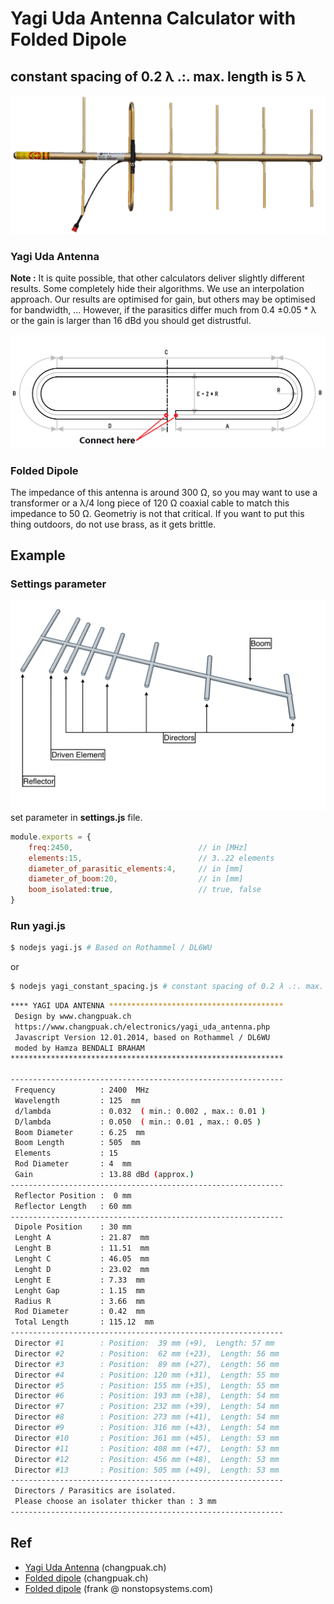 # Yagi Uda Antenna Calculator with Folded Dipole
## constant spacing of 0.2 λ .:. max. length is 5 λ

![yagi antenna](res/yagi.png)

### Yagi Uda Antenna
**Note :** It is quite possible, that other calculators deliver slightly different results. Some completely hide their algorithms. We use an interpolation approach. Our results are optimised for gain, but others may be optimised for bandwidth, ... However, if the parasitics differ much from 0.4 ±0.05 * λ or the gain is larger than 16 dBd you should get distrustful.

![Folded Dipole](res/dipole_folded.png)

### Folded Dipole
The impedance of this antenna is around 300 Ω, so you may want to use a transformer or a λ/4 long piece of 120 Ω coaxial cable to match this impedance to 50 Ω. Geometriy is not that critical. If you want to put this thing outdoors, do not use brass, as it gets brittle.

## Example
### Settings parameter

![yagi uda diagram](res/yagi-uda-diagram.png)
set parameter in **settings.js** file.
```js
module.exports = {
    freq:2450,                            // in [MHz]
    elements:15,                          // 3..22 elements
    diameter_of_parasitic_elements:4,     // in [mm]
    diameter_of_boom:20,                  // in [mm]
    boom_isolated:true,                   // true, false
}
```

### Run yagi.js
```bash
$ nodejs yagi.js # Based on Rothammel / DL6WU
```
or
```bash
$ nodejs yagi_constant_spacing.js # constant spacing of 0.2 λ .:. max. length is 5 λ
```

```bash
**** YAGI UDA ANTENNA ***************************************
 Design by www.changpuak.ch
 https://www.changpuak.ch/electronics/yagi_uda_antenna.php
 Javascript Version 12.01.2014, based on Rothammel / DL6WU
 moded by Hamza BENDALI BRAHAM
*************************************************************

-------------------------------------------------------------
 Frequency          : 2400  MHz
 Wavelength         : 125  mm
 d/lambda           : 0.032  ( min.: 0.002 , max.: 0.01 )
 D/lambda           : 0.050  ( min.: 0.01 , max.: 0.05 )
 Boom Diameter      : 6.25  mm
 Boom Length        : 505  mm
 Elements           : 15
 Rod Diameter       : 4  mm
 Gain               : 13.88 dBd (approx.)
-------------------------------------------------------------
 Reflector Position :  0 mm
 Reflector Length   : 60 mm
-------------------------------------------------------------
 Dipole Position    : 30 mm
 Lenght A           : 21.87  mm
 Lenght B           : 11.51  mm
 Lenght C           : 46.05  mm
 Lenght D           : 23.02  mm
 Lenght E           : 7.33  mm
 Lenght Gap         : 1.15  mm
 Radius R           : 3.66  mm
 Rod Diameter       : 0.42  mm
 Total Length       : 115.12  mm
-------------------------------------------------------------
 Director #1        : Position:  39 mm (+9),  Length: 57 mm
 Director #2        : Position:  62 mm (+23),  Length: 56 mm
 Director #3        : Position:  89 mm (+27),  Length: 56 mm
 Director #4        : Position: 120 mm (+31),  Length: 55 mm
 Director #5        : Position: 155 mm (+35),  Length: 55 mm
 Director #6        : Position: 193 mm (+38),  Length: 54 mm
 Director #7        : Position: 232 mm (+39),  Length: 54 mm
 Director #8        : Position: 273 mm (+41),  Length: 54 mm
 Director #9        : Position: 316 mm (+43),  Length: 54 mm
 Director #10       : Position: 361 mm (+45),  Length: 53 mm
 Director #11       : Position: 408 mm (+47),  Length: 53 mm
 Director #12       : Position: 456 mm (+48),  Length: 53 mm
 Director #13       : Position: 505 mm (+49),  Length: 53 mm
-------------------------------------------------------------
 Directors / Parasitics are isolated.
 Please choose an isolater thicker than : 3 mm
-------------------------------------------------------------
```


## Ref
- [Yagi Uda Antenna](https://www.changpuak.ch/electronics/yagi_uda_antenna.php)  (changpuak.ch)  
- [Folded dipole](https://www.changpuak.ch/electronics/Dipole_folded.php) (changpuak.ch)  
- [Folded dipole](https://www.nonstopsystems.com/radio/frank_radio_antenna_folded_dipole.htm) (frank @ nonstopsystems.com)  